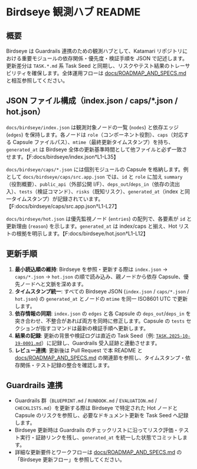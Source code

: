 # Birdseye 観測ハブ README

## 概要
Birdseye は Guardrails 連携のための観測ハブとして、Katamari リポジトリにおける重要モジュールの依存関係・優先度・検証手順を JSON で記述します。更新差分は `TASK.*.md` 系 Task Seed と同期し、リスクやテスト結果のトレーサビリティを確保します。全体運用フローは [docs/ROADMAP_AND_SPECS.md](../ROADMAP_AND_SPECS.md) と相互参照してください。

## JSON ファイル構成（index.json / caps/*.json / hot.json）
`docs/birdseye/index.json` は観測対象ノードの一覧 (`nodes`) と依存エッジ (`edges`) を保持します。各ノードは `role`（コンポーネント役割）、`caps`（対応する Capsule ファイルパス）、`mtime`（最終更新タイムスタンプ）を持ち、`generated_at` は Birdseye 全体の更新基準時間として他ファイルと必ず一致させます。【F:docs/birdseye/index.json†L1-L35】

`docs/birdseye/caps/*.json` には個別モジュールの Capsule を格納します。例として `docs/birdseye/caps/src.app.json` では、`id` と `role` に加え `summary`（役割概要）、`public_api`（外部公開 I/F）、`deps_out`/`deps_in`（依存の流出入）、`tests`（検証コマンド）、`risks`（既知リスク）、`generated_at`（index と同一タイムスタンプ）が記録されています。【F:docs/birdseye/caps/src.app.json†L1-L27】

`docs/birdseye/hot.json` は優先監視ノード (`entries`) の配列で、各要素が `id` と更新理由 (`reason`) を示します。`generated_at` は index/caps と揃え、Hot リストの根拠を明示します。【F:docs/birdseye/hot.json†L1-L12】

## 更新手順
1. **最小読込順の維持**: Birdseye を参照・更新する際は `index.json` → `caps/*.json` → `hot.json` の順で読み込み、親ノードから依存 Capsule、優先ノードへと文脈を深めます。
2. **タイムスタンプ統一**: すべての Birdseye JSON (`index.json` / `caps/*.json` / `hot.json`) の `generated_at` とノードの `mtime` を同一 ISO8601 UTC で更新します。
3. **依存情報の同期**: `index.json` の `edges` と各 Capsule の `deps_out`/`deps_in` を突き合わせ、不整合があれば両方を同時に修正します。Capsule の `tests` セクションが指すコマンドは最新の検証手順へ更新します。
4. **結果の記録**: 更新の背景や検証ログは直近の Task Seed（例: [`TASK.2025-10-19-0001.md`](../../TASK.2025-10-19-0001.md)）に記録し、Guardrails 受入証跡と連動させます。
5. **レビュー連携**: 更新後は Pull Request で本 README と [docs/ROADMAP_AND_SPECS.md](../ROADMAP_AND_SPECS.md) の関連節を参照し、タイムスタンプ・依存関係・テスト記録の整合を確認します。

## Guardrails 連携
- Guardrails 群（`BLUEPRINT.md` / `RUNBOOK.md` / `EVALUATION.md` / `CHECKLISTS.md`）を更新する際は Birdseye で特定された Hot ノードと Capsule のリスクを参照し、必要なドキュメント更新を Task Seed へ記録します。
- Birdseye 更新時は Guardrails のチェックリストに沿ってリスク評価・テスト実行・証跡リンクを残し、`generated_at` を統一した状態でコミットします。
- 詳細な更新要件とワークフローは [docs/ROADMAP_AND_SPECS.md](../ROADMAP_AND_SPECS.md) の「Birdseye 更新フロー」を参照してください。

